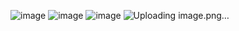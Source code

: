 ![image](https://github.com/rsa3698/project_completed/assets/102802999/2e519d5c-2326-4fc8-a7c7-e9c8d5319b0d)
![image](https://github.com/rsa3698/project_completed/assets/102802999/3dba4c9e-257f-403e-9a18-606d323976d4)
![image](https://github.com/rsa3698/Template-Driven-Form/assets/102802999/30f4b71d-bd05-4668-8d80-d39df04f9875)
![Uploading image.png…]()



